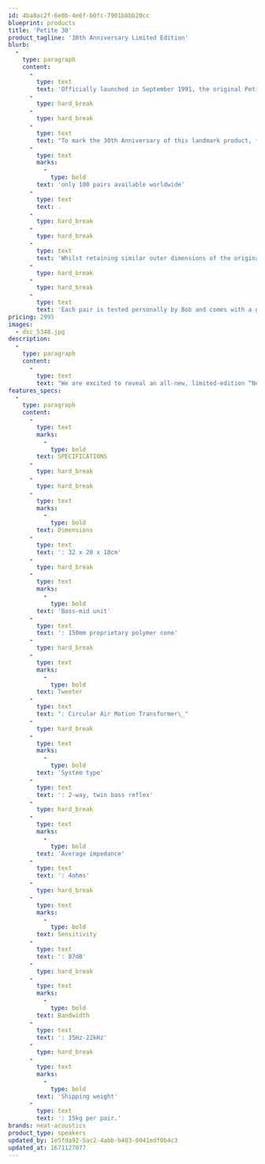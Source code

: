 ```yaml
---
id: 4ba8ac2f-6e0b-4e6f-b0fc-7901b8bb20cc
blueprint: products
title: 'Petite 30'
product_tagline: '30th Anniversary Limited Edition'
blurb:
  -
    type: paragraph
    content:
      -
        type: text
        text: 'Officially launched in September 1991, the original Petite quickly became a firm favourite with audio enthusiasts and thus inspired Neat to become a full-time manufacturer of loudspeakers.'
      -
        type: hard_break
      -
        type: hard_break
      -
        type: text
        text: "To mark the 30th Anniversary of this landmark product, founder Bob Surgeoner has designed a special-edition Petite with\_"
      -
        type: text
        marks:
          -
            type: bold
        text: 'only 100 pairs available worldwide'
      -
        type: text
        text: .
      -
        type: hard_break
      -
        type: hard_break
      -
        type: text
        text: 'Whilst retaining similar outer dimensions of the original, The Petite 30 is an all-new design, retaining all the virtues of the previous incarnations with additional refinement and even greater musical coherence.'
      -
        type: hard_break
      -
        type: hard_break
      -
        type: text
        text: 'Each pair is tested personally by Bob and comes with a gift pack containing a Neat pen, a Neat tote bag, a dedicated booklet and a USB containing a unique collection of Bob’s music dating from the 1970s to the present day.'
pricing: 2995
images:
  - dsc_5348.jpg
description:
  -
    type: paragraph
    content:
      -
        type: text
        text: "We are excited to reveal an all-new, limited-edition “Neat Petite 30”.\_\_Using the same outer-dimensions as the Classic Petite models, this new version is an otherwise ground-up design and, we feel,\_ the best small speaker we have ever produced!"
features_specs:
  -
    type: paragraph
    content:
      -
        type: text
        marks:
          -
            type: bold
        text: SPECIFICATIONS
      -
        type: hard_break
      -
        type: hard_break
      -
        type: text
        marks:
          -
            type: bold
        text: Dimensions
      -
        type: text
        text: ': 32 x 20 x 18cm'
      -
        type: hard_break
      -
        type: text
        marks:
          -
            type: bold
        text: 'Bass-mid unit'
      -
        type: text
        text: ': 150mm proprietary polymer cone'
      -
        type: hard_break
      -
        type: text
        marks:
          -
            type: bold
        text: Tweeter
      -
        type: text
        text: ": Circular Air Motion Transformer\_"
      -
        type: hard_break
      -
        type: text
        marks:
          -
            type: bold
        text: 'System type'
      -
        type: text
        text: ': 2-way, twin bass reflex'
      -
        type: hard_break
      -
        type: text
        marks:
          -
            type: bold
        text: 'Average impedance'
      -
        type: text
        text: ': 4ohms'
      -
        type: hard_break
      -
        type: text
        marks:
          -
            type: bold
        text: Sensitivity
      -
        type: text
        text: ': 87dB'
      -
        type: hard_break
      -
        type: text
        marks:
          -
            type: bold
        text: Bandwidth
      -
        type: text
        text: ': 35Hz-22kHz'
      -
        type: hard_break
      -
        type: text
        marks:
          -
            type: bold
        text: 'Shipping weight'
      -
        type: text
        text: ': 15kg per pair.'
brands: neat-acoustics
product_type: speakers
updated_by: 1e5fda92-5ac2-4abb-b403-8041edf0b4c3
updated_at: 1671127077
---
```

